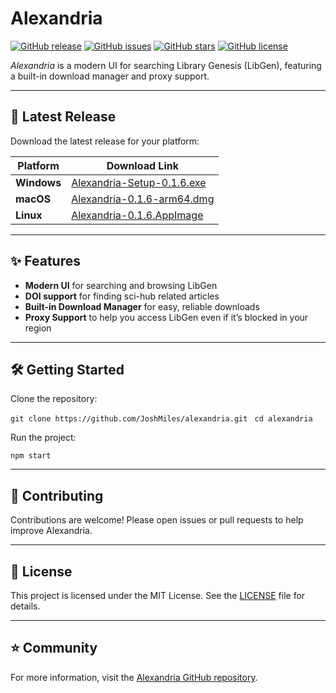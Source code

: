 # Alexandria

[![GitHub release](https://img.shields.io/github/v/release/JoshMiles/alexandria?include_prereleases&style=flat&label=latest%20release)](https://github.com/JoshMiles/alexandria/releases/latest)
[![GitHub issues](https://img.shields.io/github/issues/JoshMiles/alexandria?style=flat)](https://github.com/JoshMiles/alexandria/issues)
[![GitHub stars](https://img.shields.io/github/stars/JoshMiles/alexandria?style=flat)](https://github.com/JoshMiles/alexandria/stargazers)
[![GitHub license](https://img.shields.io/github/license/JoshMiles/alexandria?style=flat)](https://github.com/JoshMiles/alexandria/blob/main/LICENSE)

_Alexandria_ is a modern UI for searching Library Genesis (LibGen), featuring a built-in download manager and proxy support.

---

## 🚀 Latest Release

Download the latest release for your platform:

| Platform | Download Link |
|----------|---------------|
| **Windows** | [Alexandria-Setup-0.1.6.exe](https://github.com/JoshMiles/alexandria/releases/download/v0.1.6/Alexandria-Setup-0.1.6.exe) |
| **macOS**   | [Alexandria-0.1.6-arm64.dmg](https://github.com/JoshMiles/alexandria/releases/download/v0.1.6/Alexandria-0.1.6-arm64.dmg) |
| **Linux**   | [Alexandria-0.1.6.AppImage](https://github.com/JoshMiles/alexandria/releases/download/v0.1.6/Alexandria-0.1.6.AppImage) |


---

## ✨ Features

- **Modern UI** for searching and browsing LibGen
- **DOI support** for finding sci-hub related articles
- **Built-in Download Manager** for easy, reliable downloads
- **Proxy Support** to help you access LibGen even if it’s blocked in your region

---

## 🛠️ Getting Started

Clone the repository:

```git clone https://github.com/JoshMiles/alexandria.git ```
```cd alexandria```

Run the project:

```npm start```


---

## 🤝 Contributing

Contributions are welcome! Please open issues or pull requests to help improve Alexandria.

---

## 📄 License

This project is licensed under the MIT License. See the [LICENSE](https://github.com/JoshMiles/alexandria/blob/main/LICENSE) file for details.

---

## ⭐️ Community

For more information, visit the [Alexandria GitHub repository](https://github.com/JoshMiles/alexandria).
